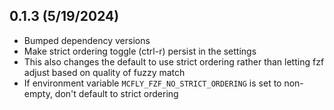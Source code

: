 ## 0.1.3 (5/19/2024)
- Bumped dependency versions
- Make strict ordering toggle (ctrl-r) persist in the settings
- This also changes the default to use strict ordering rather than letting fzf adjust based on quality of fuzzy match
- If environment variable `MCFLY_FZF_NO_STRICT_ORDERING` is set to non-empty, don't default to strict ordering